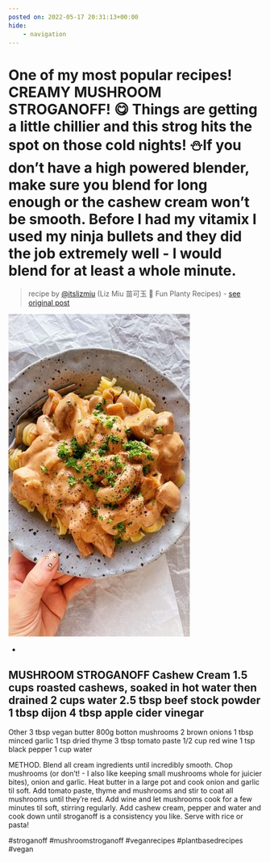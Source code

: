 ```yaml
---
posted on: 2022-05-17 20:31:13+00:00
hide:
    - navigation
---
```


# One of my most popular recipes! CREAMY MUSHROOM STROGANOFF! 😋 Things are getting a little chillier and this strog hits the spot on those cold nights! ⛄️If you don’t have a high powered blender, make sure you blend for long enough or the cashew cream won’t be smooth. Before I had my vitamix I used my ninja bullets and they did the job extremely well - I would blend for at least a whole minute.  

> recipe by [@itslizmiu](https://www.instagram.com/itslizmiu/) 
(Liz Miu 苗可玉 🍜 Fun Planty Recipes) - [see original post](https://instagram.com/p/CdrDIbsJjPA)

![](../img/itslizmiu_17-05-2022_2005.png)

-
MUSHROOM STROGANOFF
Cashew Cream
1.5 cups roasted cashews, soaked in hot water then drained 
2 cups water
2.5 tbsp beef stock powder
1 tbsp dijon 
4 tbsp apple cider vinegar
-
Other
3 tbsp vegan butter
800g botton mushrooms
2 brown onions
1 tbsp minced garlic
1 tsp dried thyme
3 tbsp tomato paste
1/2 cup red wine 
1 tsp black pepper 
1 cup water

METHOD.
Blend all cream ingredients until incredibly smooth. Chop mushrooms (or don’t! - I also like keeping small mushrooms whole for juicier bites), onion and garlic. Heat butter in a large pot and cook onion and garlic til soft. Add tomato paste, thyme and mushrooms and stir to coat all mushrooms until they’re red. Add wine and let mushrooms cook for a few minutes til soft, stirring regularly. Add cashew cream, pepper and water and cook down until stroganoff is a consistency you like. Serve with rice or pasta! 

\#stroganoff \#mushroomstroganoff \#veganrecipes \#plantbasedrecipes \#vegan 